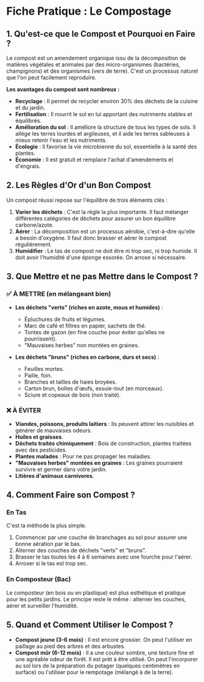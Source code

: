 # Fiche Pratique : Le Compostage

## 1. Qu'est-ce que le Compost et Pourquoi en Faire ?

Le compost est un amendement organique issu de la décomposition de matières végétales et animales par des micro-organismes (bactéries, champignons) et des organismes (vers de terre). C'est un processus naturel que l'on peut facilement reproduire.

**Les avantages du compost sont nombreux :**
- **Recyclage** : Il permet de recycler environ 30% des déchets de la cuisine et du jardin.
- **Fertilisation** : Il nourrit le sol en lui apportant des nutriments stables et équilibrés.
- **Amélioration du sol** : Il améliore la structure de tous les types de sols. Il allège les terres lourdes et argileuses, et il aide les terres sableuses à mieux retenir l'eau et les nutriments.
- **Écologie** : Il favorise la vie microbienne du sol, essentielle à la santé des plantes.
- **Économie** : Il est gratuit et remplace l'achat d'amendements et d'engrais.

## 2. Les Règles d'Or d'un Bon Compost

Un compost réussi repose sur l'équilibre de trois éléments clés :

1.  **Varier les déchets** : C'est la règle la plus importante. Il faut mélanger différentes catégories de déchets pour assurer un bon équilibre carbone/azote.
2.  **Aérer** : La décomposition est un processus aérobie, c'est-à-dire qu'elle a besoin d'oxygène. Il faut donc brasser et aérer le compost régulièrement.
3.  **Humidifier** : Le tas de compost ne doit être ni trop sec, ni trop humide. Il doit avoir l'humidité d'une éponge essorée. On arrose si nécessaire.

## 3. Que Mettre et ne pas Mettre dans le Compost ?

### ✅ À METTRE (en mélangeant bien)

- **Les déchets "verts" (riches en azote, mous et humides)** :
    - Épluchures de fruits et légumes.
    - Marc de café et filtres en papier, sachets de thé.
    - Tontes de gazon (en fine couche pour éviter qu'elles ne pourrissent).
    - "Mauvaises herbes" non montées en graines.

- **Les déchets "bruns" (riches en carbone, durs et secs)** :
    - Feuilles mortes.
    - Paille, foin.
    - Branches et tailles de haies broyées.
    - Carton brun, boîtes d'œufs, essuie-tout (en morceaux).
    - Sciure et copeaux de bois (non traité).

### ❌ À ÉVITER

- **Viandes, poissons, produits laitiers** : Ils peuvent attirer les nuisibles et générer de mauvaises odeurs.
- **Huiles et graisses**.
- **Déchets traités chimiquement** : Bois de construction, plantes traitées avec des pesticides.
- **Plantes malades** : Pour ne pas propager les maladies.
- **"Mauvaises herbes" montées en graines** : Les graines pourraient survivre et germer dans votre jardin.
- **Litières d'animaux carnivores**.

## 4. Comment Faire son Compost ?

### En Tas
C'est la méthode la plus simple.
1.  Commencer par une couche de branchages au sol pour assurer une bonne aération par le bas.
2.  Alterner des couches de déchets "verts" et "bruns".
3.  Brasser le tas toutes les 4 à 6 semaines avec une fourche pour l'aérer.
4.  Arroser si le tas est trop sec.

### En Composteur (Bac)
Le composteur (en bois ou en plastique) est plus esthétique et pratique pour les petits jardins. Le principe reste le même : alterner les couches, aérer et surveiller l'humidité.

## 5. Quand et Comment Utiliser le Compost ?

- **Compost jeune (3-6 mois)** : Il est encore grossier. On peut l'utiliser en paillage au pied des arbres et des arbustes.
- **Compost mûr (6-12 mois)** : Il a une couleur sombre, une texture fine et une agréable odeur de forêt. Il est prêt à être utilisé. On peut l'incorporer au sol lors de la préparation du potager (quelques centimètres en surface) ou l'utiliser pour le rempotage (mélangé à de la terre).
